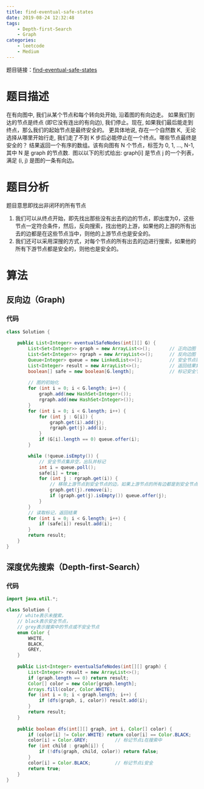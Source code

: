 ```yaml
---
title: find-eventual-safe-states
date: 2019-08-24 12:32:48
tags:
    - Depth-first-Search
    - Graph
categories:
    - leetcode
    - Medium
---
```


题目链接：[find-eventual-safe-states](https://leetcode-cn.com/problems/find-eventual-safe-states/)

# 题目描述
在有向图中, 我们从某个节点和每个转向处开始, 沿着图的有向边走。 如果我们到达的节点是终点 (即它没有连出的有向边), 我们停止。现在, 如果我们最后能走到终点，那么我们的起始节点是最终安全的。 更具体地说, 存在一个自然数 K,  无论选择从哪里开始行走, 我们走了不到 K 步后必能停止在一个终点。哪些节点最终是安全的？ 结果返回一个有序的数组。该有向图有 N 个节点，标签为 0, 1, ..., N-1, 其中 N 是 graph 的节点数.  图以以下的形式给出: graph[i] 是节点 j 的一个列表，满足 (i, j) 是图的一条有向边。

# 题目分析
题目意思即找出非闭环的所有节点
1. 我们可以从终点开始，即先找出那些没有出去的边的节点，即出度为0，这些节点一定符合条件，然后，反向搜索，找出他的上游，如果他的上游的所有出去的边都是在这些节点当中，则他的上游节点也是安全的。
2. 我们还可以采用深搜的方式，对每个节点的所有出去的边进行搜索，如果他的所有下游节点都是安全的，则他也是安全的。

# 算法
## 反向边（Graph)
### 代码
``` java
class Solution {
    
    public List<Integer> eventualSafeNodes(int[][] G) {
        List<Set<Integer>> graph = new ArrayList<>();       // 正向边图
        List<Set<Integer>> rgraph = new ArrayList<>();      // 反向边图
        Queue<Integer> queue = new LinkedList<>();          // 安全节点队列
        List<Integer> result = new ArrayList<>();           // 返回结果集
        boolean[] safe = new boolean[G.length];             // 标记安全节点（因为返回结果要有序的，这里用空间换时间）
        
        // 图的初始化
        for (int i = 0; i < G.length; i++) {
            graph.add(new HashSet<Integer>());
            rgraph.add(new HashSet<Integer>());
        }
        for (int i = 0; i < G.length; i++) {
            for (int j : G[i]) {
                graph.get(i).add(j);
                rgraph.get(j).add(i);
            }
            if (G[i].length == 0) queue.offer(i);
        }

        while (!queue.isEmpty()) {
            // 安全节点集非空，出队并标记
            int i = queue.poll();
            safe[i] = true;
            for (int j : rgraph.get(i)) {
                // 移除上游节点到安全节点的边，如果上游节点的所有边都是到安全节点（即graph.get(j).isEmpty()），则入队
                graph.get(j).remove(i);
                if (graph.get(j).isEmpty()) queue.offer(j);
            }
        }
        // 读取标记，返回结果
        for (int i = 0; i < G.length; i++) {
            if (safe[i]) result.add(i);
        }
        return result;
    }
}
```

## 深度优先搜索（Depth-first-Search）
### 代码
``` java
import java.util.*;

class Solution {
    // white表示未搜索，
    // black表示安全节点，
    // grey表示搜索中的节点或不安全节点
    enum Color {
        WHITE,
        BLACK,
        GREY,
    }
    
    public List<Integer> eventualSafeNodes(int[][] graph) {
        List<Integer> result = new ArrayList<>();
        if (graph.length == 0) return result;
        Color[] color = new Color[graph.length];
        Arrays.fill(color, Color.WHITE);
        for (int i = 0; i < graph.length; i++) {
            if (dfs(graph, i, color)) result.add(i);
        }
        return result;
    }
    
    public boolean dfs(int[][] graph, int i, Color[] color) {
        if (color[i] != Color.WHITE) return color[i] == Color.BLACK;        // 节点i被搜索过，剪支，快速返回
        color[i] = Color.GREY;          // 标记节点i在搜索中
        for (int child : graph[i]) {
            if (!dfs(graph, child, color)) return false;       
        }
        color[i] = Color.BLACK;         // 标记节点i安全
        return true;
    }
}
```

